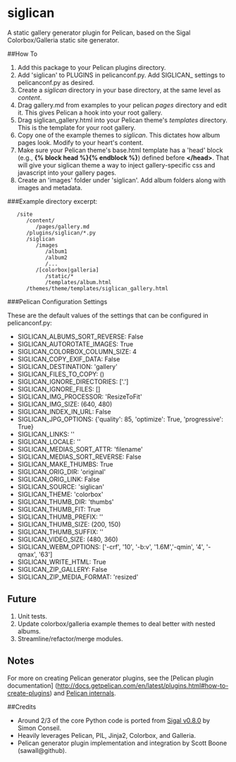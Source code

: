 siglican
========

A static gallery generator plugin for Pelican, based on the Sigal
Colorbox/Galleria static site generator.

##How To
1. Add this package to your Pelican plugins directory.
2. Add 'siglican' to PLUGINS in pelicanconf.py. Add SIGLICAN_ settings to
   pelicanconf.py as desired.
3. Create a *siglican* directory in your base directory, at the same level as
   *content*.
4. Drag gallery.md from examples to your pelican *pages* directory and edit it.
   This gives Pelican a hook into your root gallery.
5. Drag siglican_gallery.html into your Pelican theme's *templates* directory.
   This is the template for your root gallery.
6. Copy one of the example themes to *siglican*. This dictates how album pages
   look. Modify to your heart's content.
7. Make sure your Pelican theme's base.html template has a 'head' block
   (e.g., **{% block head %}{% endblock %}**) defined before **&lt;/head&gt;**.
   That will give your siglican theme a way to inject gallery-specific css and
   javascript into your gallery pages. 
8. Create an 'images' folder under 'siglican'. Add album folders along with
   images and metadata.

###Example directory excerpt:
```
   /site
      /content/
         /pages/gallery.md
      /plugins/siglican/*.py
      /siglican
         /images
            /album1
            /album2
            /...
         /[colorbox|galleria]
            /static/*
            /templates/album.html
      /themes/theme/templates/siglican_gallery.html
```

###Pelican Configuration Settings

These are the default values of the settings that can be configured in 
pelicanconf.py:

* SIGLICAN_ALBUMS_SORT_REVERSE: False
* SIGLICAN_AUTOROTATE_IMAGES: True
* SIGLICAN_COLORBOX_COLUMN_SIZE: 4
* SIGLICAN_COPY_EXIF_DATA: False
* SIGLICAN_DESTINATION: 'gallery'
* SIGLICAN_FILES_TO_COPY: ()
* SIGLICAN_IGNORE_DIRECTORIES: ['.']
* SIGLICAN_IGNORE_FILES: []
* SIGLICAN_IMG_PROCESSOR: 'ResizeToFit'
* SIGLICAN_IMG_SIZE: (640, 480)
* SIGLICAN_INDEX_IN_URL: False
* SIGLICAN_JPG_OPTIONS: {'quality': 85, 'optimize': True, 'progressive': True}
* SIGLICAN_LINKS: ''
* SIGLICAN_LOCALE: ''
* SIGLICAN_MEDIAS_SORT_ATTR: 'filename'
* SIGLICAN_MEDIAS_SORT_REVERSE: False
* SIGLICAN_MAKE_THUMBS: True
* SIGLICAN_ORIG_DIR: 'original'
* SIGLICAN_ORIG_LINK: False
* SIGLICAN_SOURCE: 'siglican'
* SIGLICAN_THEME: 'colorbox'
* SIGLICAN_THUMB_DIR: 'thumbs'
* SIGLICAN_THUMB_FIT: True
* SIGLICAN_THUMB_PREFIX: ''
* SIGLICAN_THUMB_SIZE: (200, 150)
* SIGLICAN_THUMB_SUFFIX: ''
* SIGLICAN_VIDEO_SIZE: (480, 360)
* SIGLICAN_WEBM_OPTIONS: ['-crf', '10', '-b:v', '1.6M','-qmin', '4', '-qmax', '63']
* SIGLICAN_WRITE_HTML: True
* SIGLICAN_ZIP_GALLERY: False
* SIGLICAN_ZIP_MEDIA_FORMAT: 'resized'

## Future
1. Unit tests.
2. Update colorbox/galleria example themes to deal better with nested albums.
3. Streamline/refactor/merge modules.

## Notes
For more on creating Pelican generator plugins, see the [Pelican plugin documentation]
(http://docs.getpelican.com/en/latest/plugins.html#how-to-create-plugins) and
[Pelican internals](http://docs.getpelican.com/en/latest/internals.html).

##Credits
* Around 2/3 of the core Python code is ported from
  [Sigal v0.8.0](http://sigal.saimon.org/) by Simon Conseil.
* Heavily leverages Pelican, PIL, Jinja2, Colorbox, and Galleria.
* Pelican generator plugin implementation and integration by Scott Boone (sawall@github).